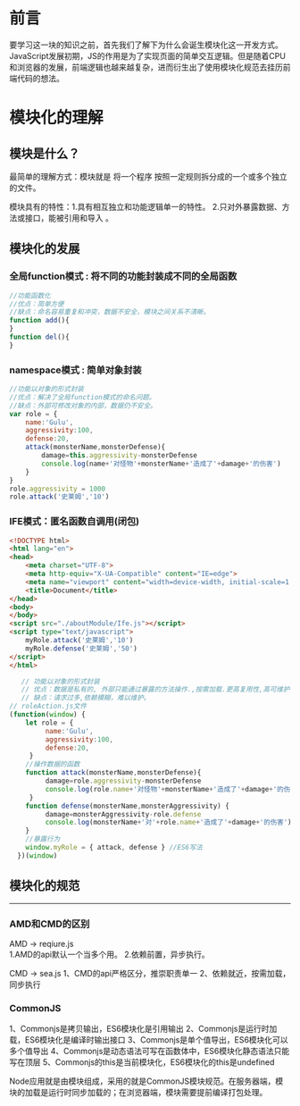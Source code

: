 

# 前言

要学习这一块的知识之前，首先我们了解下为什么会诞生模块化这一开发方式。JavaScript发展初期，JS的作用是为了实现页面的简单交互逻辑。但是随着CPU和浏览器的发展，前端逻辑也越来越复杂，进而衍生出了使用模块化规范去挂历前端代码的想法。

# 模块化的理解

## 模块是什么？

最简单的理解方式：模块就是 将一个程序 按照一定规则拆分成的一个或多个独立的文件。

模块具有的特性：1.具有相互独立和功能逻辑单一的特性。 2.只对外暴露数据、方法或接口，能被引用和导入 。

## 模块化的发展

### 全局function模式 : 将不同的功能封装成不同的全局函数

```javascript
//功能函数化  
//优点：简单方便
//缺点：命名容易重复和冲突，数据不安全，模块之间关系不清晰。
function add(){
}
function del(){
}
```



### namespace模式 : 简单对象封装

```javascript
//功能以对象的形式封装
//优点：解决了全局function模式的命名问题。
//缺点：外部可修改对象的内部，数据仍不安全。
var role = {
    name:'Gulu',
    aggressivity:100,
    defense:20,
    attack(monsterName,monsterDefense){
        damage=this.aggressivity-monsterDefense
        console.log(name+'对怪物'+monsterName+'造成了'+damage+'的伤害')
    }
}
role.aggressivity = 1000
role.attack('史莱姆','10')
```



### IFE模式：匿名函数自调用(闭包)



```html
<!DOCTYPE html>
<html lang="en">
<head>
    <meta charset="UTF-8">
    <meta http-equiv="X-UA-Compatible" content="IE=edge">
    <meta name="viewport" content="width=device-width, initial-scale=1.0">
    <title>Document</title>
</head>
<body>
</body>
<script src="./aboutModule/Ife.js"></script>
<script type="text/javascript">
    myRole.attack('史莱姆','10')
    myRole.defense('史莱姆','50')
</script>
</html>
```

  

```javascript
   // 功能以对象的形式封装
   // 优点：数据是私有的, 外部只能通过暴露的方法操作.,按需加载.更高复用性,高可维护性.
   // 缺点：请求过多,依赖模糊，难以维护。
// roleAction.js文件
(function(window) {
    let role = {
         name:'Gulu',
         aggressivity:100,
         defense:20,
     }
    //操作数据的函数
    function attack(monsterName,monsterDefense){
         damage=role.aggressivity-monsterDefense
         console.log(role.name+'对怪物'+monsterName+'造成了'+damage+'的伤害')
     }
    function defense(monsterName,monsterAggressivity) {
         damage=monsterAggressivity-role.defense
         console.log(monsterName+'对'+role.name+'造成了'+damage+'的伤害')
    }
    //暴露行为
    window.myRole = { attack, defense } //ES6写法
  })(window)
```

## 模块化的规范

------
### AMD和CMD的区别
AMD -> reqiure.js  
1.AMD的api默认一个当多个用。 
2.依赖前置，异步执行。

CMD -> sea.js
1、CMD的api严格区分，推崇职责单一
2、依赖就近，按需加载，同步执行
### CommonJS
1、Commonjs是拷贝输出，ES6模块化是引用输出
2、Commonjs是运行时加载，ES6模块化是编译时输出接口
3、Commonjs是单个值导出，ES6模块化可以多个值导出
4、Commonjs是动态语法可写在函数体中，ES6模块化静态语法只能写在顶层
5、Commonjs的this是当前模块化，ES6模块化的this是undefined

Node应用就是由模块组成，采用的就是CommonJS模块规范。在服务器端，模块的加载是运行时同步加载的；在浏览器端，模块需要提前编译打包处理。
